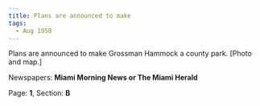 ```yaml
---  
title: Plans are announced to make  
tags:  
  - Aug 1958  
---  
```

  
Plans are announced to make Grossman Hammock a county park. [Photo and map.]  
  
Newspapers: **Miami Morning News or The Miami Herald**  
  
Page: **1**, Section: **B** 

